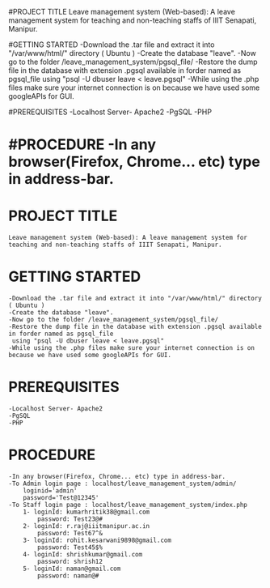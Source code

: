 #PROJECT TITLE
Leave management system (Web-based): A leave management system for teaching and non-teaching staffs of IIIT Senapati, Manipur.

#GETTING STARTED
-Download the .tar file and extract it into "/var/www/html/" directory ( Ubuntu )
-Create the database "leave".
-Now go to the folder /leave_management_system/pgsql_file/
-Restore the dump file in the database with extension .pgsql available in forder named as pgsql_file
using "psql -U dbuser leave < leave.pgsql"
-While using the .php files make sure your internet connection is on because we have used some googleAPIs for GUI.

#PREREQUISITES
-Localhost Server- Apache2
-PgSQL
-PHP

#PROCEDURE
-In any browser(Firefox, Chrome... etc) type in address-bar.
=======
# PROJECT TITLE
    Leave management system (Web-based): A leave management system for teaching and non-teaching staffs of IIIT Senapati, Manipur.

# GETTING STARTED
    -Download the .tar file and extract it into "/var/www/html/" directory ( Ubuntu )
    -Create the database "leave".
    -Now go to the folder /leave_management_system/pgsql_file/
    -Restore the dump file in the database with extension .pgsql available in forder named as pgsql_file
     using "psql -U dbuser leave < leave.pgsql"
    -While using the .php files make sure your internet connection is on because we have used some googleAPIs for GUI.

# PREREQUISITES
    -Localhost Server- Apache2
    -PgSQL
    -PHP

# PROCEDURE
    -In any browser(Firefox, Chrome... etc) type in address-bar.
    -To Admin login page : localhost/leave_management_system/admin/
        loginid='admin'
        password='Test@12345'
    -To Staff login page : localhost/leave_management_system/index.php
        1- loginId: kumarhritik38@gmail.com
            password: Test23@#
        2- loginId: r.raj@iiitmanipur.ac.in
            password: Test67^&
        3- loginId: rohit.kesarwani9898@gmail.com
            password: Test45$%
        4- loginId: shrishkumar@gmail.com
            password: shrish12
        5- loginId: naman@gmail.com
            password: naman@#

